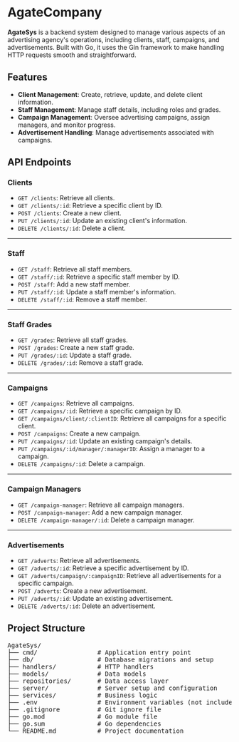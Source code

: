 # AgateCompany

**AgateSys** is a backend system designed to manage various aspects of an advertising agency's operations, including clients, staff, campaigns, and advertisements. Built with Go, it uses the Gin framework to make handling HTTP requests smooth and straightforward.

## Features

- **Client Management**: Create, retrieve, update, and delete client information.
- **Staff Management**: Manage staff details, including roles and grades.
- **Campaign Management**: Oversee advertising campaigns, assign managers, and monitor progress.
- **Advertisement Handling**: Manage advertisements associated with campaigns.

## API Endpoints

### Clients
- `GET /clients`: Retrieve all clients.
- `GET /clients/:id`: Retrieve a specific client by ID.
- `POST /clients`: Create a new client.
- `PUT /clients/:id`: Update an existing client's information.
- `DELETE /clients/:id`: Delete a client.

---

### Staff
- `GET /staff`: Retrieve all staff members.
- `GET /staff/:id`: Retrieve a specific staff member by ID.
- `POST /staff`: Add a new staff member.
- `PUT /staff/:id`: Update a staff member's information.
- `DELETE /staff/:id`: Remove a staff member.

---

### Staff Grades
- `GET /grades`: Retrieve all staff grades.
- `POST /grades`: Create a new staff grade.
- `PUT /grades/:id`: Update a staff grade.
- `DELETE /grades/:id`: Remove a staff grade.

---

### Campaigns
- `GET /campaigns`: Retrieve all campaigns.
- `GET /campaigns/:id`: Retrieve a specific campaign by ID.
- `GET /campaigns/client/:clientID`: Retrieve all campaigns for a specific client.
- `POST /campaigns`: Create a new campaign.
- `PUT /campaigns/:id`: Update an existing campaign's details.
- `PUT /campaigns/:id/manager/:managerID`: Assign a manager to a campaign.
- `DELETE /campaigns/:id`: Delete a campaign.

---

### Campaign Managers
- `GET /campaign-manager`: Retrieve all campaign managers.
- `POST /campaign-manager`: Add a new campaign manager.
- `DELETE /campaign-manager/:id`: Delete a campaign manager.

---

### Advertisements
- `GET /adverts`: Retrieve all advertisements.
- `GET /adverts/:id`: Retrieve a specific advertisement by ID.
- `GET /adverts/campaign/:campaignID`: Retrieve all advertisements for a specific campaign.
- `POST /adverts`: Create a new advertisement.
- `PUT /adverts/:id`: Update an existing advertisement.
- `DELETE /adverts/:id`: Delete an advertisement.


## Project Structure

<pre>
AgateSys/
├── cmd/                # Application entry point
├── db/                 # Database migrations and setup
├── handlers/           # HTTP handlers
├── models/             # Data models
├── repositories/       # Data access layer
├── server/             # Server setup and configuration
├── services/           # Business logic
├── .env                # Environment variables (not included in repo)
├── .gitignore          # Git ignore file
├── go.mod              # Go module file
├── go.sum              # Go dependencies
└── README.md           # Project documentation
</pre>
